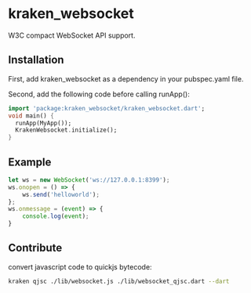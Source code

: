 # kraken_websocket

W3C compact WebSocket API support.


## Installation

First, add kraken_websocket as a dependency in your pubspec.yaml file.

Second, add the following code before calling runApp():

```dart
import 'package:kraken_websocket/kraken_websocket.dart';
void main() {
  runApp(MyApp());
  KrakenWebsocket.initialize();
}
```

## Example

```javascript
let ws = new WebSocket('ws://127.0.0.1:8399');
ws.onopen = () => {
    ws.send('helloworld');
};
ws.onmessage = (event) => {
    console.log(event);
}
```

## Contribute

convert javascript code to quickjs bytecode:

```bash
kraken qjsc ./lib/websocket.js ./lib/websocket_qjsc.dart --dart
```